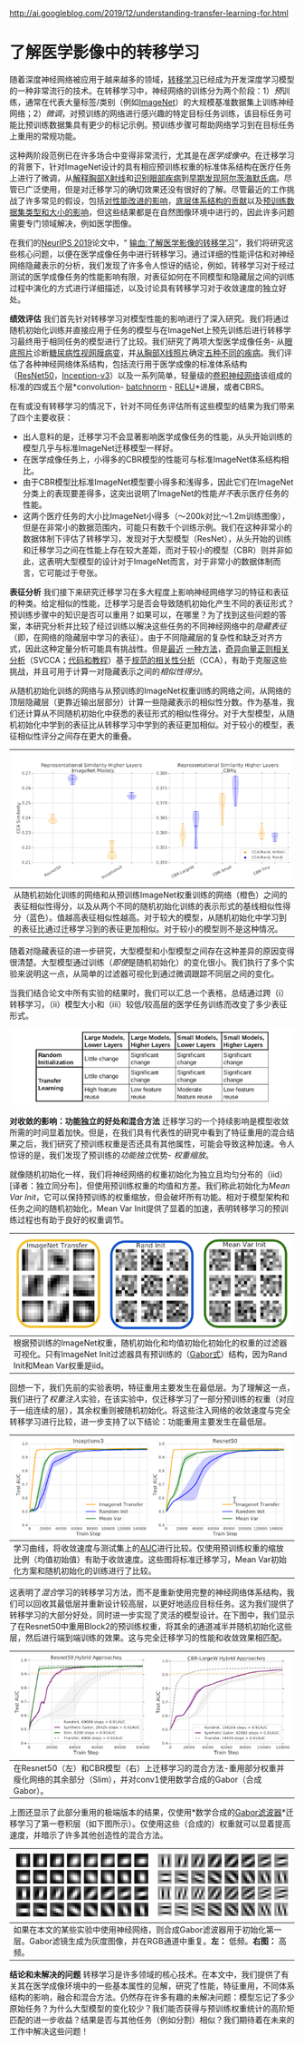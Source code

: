 http://ai.googleblog.com/2019/12/understanding-transfer-learning-for.html



# 了解医学影像中的转移学习



随着深度神经网络被应用于越来越多的领域，[转移学习](https://en.wikipedia.org/wiki/Transfer_learning)已经成为开发深度学习模型的一种非常流行的技术。在转移学习中，神经网络的训练分为两个阶段：1）*预*训练，通常在代表大量标签/类别（例如[ImageNet](http://www.image-net.org/)）的大规模基准数据集上训练神经网络；2）*微调*，对预训练的网络进行感兴趣的特定目标任务训练，该目标任务可能比预训练数据集具有更少的标记示例。预训练步骤可帮助网络学习到在目标任务上重用的常规功能。

这种两阶段范例已在许多场合中变得非常流行，尤其是在*医学成像中*。在迁移学习的背景下，针对ImageNet设计的具有相应预训练权重的标准体系结构在医疗任务上进行了微调，从[解释胸部X射线](https://ai.googleblog.com/2019/12/developing-deep-learning-models-for.html)和[识别眼部疾病](https://jamanetwork.com/journals/jamapediatrics/fullarticle/2588763)到[早期发现阿尔茨海默氏病](https://pubs.rsna.org/doi/abs/10.1148/radiol.2018180958)。尽管已广泛使用，但是对迁移学习的确切效果还没有很好的了解。尽管最近的工作挑战了许多常见的假设，包括[对性能改进的影响](http://openaccess.thecvf.com/content_ICCV_2019/papers/He_Rethinking_ImageNet_Pre-Training_ICCV_2019_paper.pdf)，[底层体系结构的贡献](https://arxiv.org/abs/1805.08974)以及[预训练数据集类型和大小的影响](https://arxiv.org/abs/1811.07056)，但这些结果都是在自然图像环境中进行的，因此许多问题需要专门领域解决，例如医学图像。

在我们的[NeurIPS 2019](https://nips.cc/Conferences/2019)论文中，“ [输血:了解医学影像的转移学习](https://arxiv.org/abs/1902.07208)”，我们将研究这些核心问题，以便在医学成像任务中进行转移学习。通过详细的性能评估和对神经网络隐藏表示的分析，我们发现了许多令人惊讶的结论，例如，转移学习对于经过测试的医学成像任务的性能影响有限，对表征如何在不同模型和隐藏层之间的训练过程中演化的方式进行详细描述，以及讨论具有转移学习对于收敛速度的独立好处。

**绩效评估**
我们首先针对转移学习对模型性能的影响进行了深入研究。我们将通过随机初始化训练并直接应用于任务的模型与在ImageNet上预先训练后进行转移学习最终用于相同任务的模型进行了比较。我们研究了两项大型医学成像任务- 从[眼底照片](https://en.wikipedia.org/wiki/Fundus_photography)诊断[糖尿病性视网膜病变](https://www.mayoclinic.org/diseases-conditions/diabetic-retinopathy/symptoms-causes/syc-20371611)，并[从胸部X线](https://arxiv.org/abs/1901.07031)[照片](https://en.wikipedia.org/wiki/Fundus_photography)确定[五种不同的疾病](https://arxiv.org/abs/1901.07031)。我们评估了各种神经网络体系结构，包括流行用于医学成像的标准体系结构（[ResNet50](https://arxiv.org/abs/1512.03385)，[Inception-v3](https://arxiv.org/abs/1512.00567)）以及一系列简单，轻量级的[卷积神经网络](https://en.wikipedia.org/wiki/Convolutional_neural_network)该组成的标准的四或五个层*convolution- [batchnorm](https://arxiv.org/abs/1502.03167) - [RELU](https://en.wikipedia.org/wiki/Rectifier_(neural_networks))*进展，或者CBRS。

在有或没有转移学习的情况下，针对不同任务评估所有这些模型的结果为我们带来了四个主要收获：

- 出人意料的是，迁移学习不会显著影响医学成像任务的性能，从头开始训练的模型几乎与标准ImageNet迁移模型一样好。
- 在医学成像任务上，小得多的CBR模型的性能可与标准ImageNet体系结构相比。
- 由于CBR模型比标准ImageNet模型要小得多和浅得多，因此它们在ImageNet分类上的表现要差得多，这突出说明了ImageNet的性能*并不*表示医疗任务的性能。
- 这两个医疗任务的大小比ImageNet小得多（〜200k对比〜1.2m训练图像），但是在非常小的数据范围内，可能只有数千个训练示例。我们在这种非常小的数据体制下评估了转移学习，发现对于大型模型（ResNet），从头开始的训练和迁移学习之间在性能上存在较大差距，而对于较小的模型（CBR）则并非如此，这表明大型模型的设计对于ImageNet而言，对于非常小的数据体制而言，它可能过于夸张。

**表征分析**
我们接下来研究迁移学习在多大程度上影响神经网络学习的特征和表征的种类。给定相似的性能，迁移学习是否会导致随机初始化产生不同的表征形式？预训练步骤中的知识是否可以重用？如果可以，在哪里？为了找到这些问题的答案，本研究分析并比较了经过训练以解决这些任务的不同神经网络中的*隐藏表征*（即，在网络的隐藏层中学习的表征）。由于不同隐藏层的复杂性和缺乏对齐方式，因此这种定量分析可能具有挑战性。但是[最近](https://ai.googleblog.com/2017/11/interpreting-deep-neural-networks-with.html) [一种方法](https://ai.googleblog.com/2018/06/how-can-neural-network-similarity-help.html)，[奇异向量正则相关分析](https://ai.googleblog.com/2018/06/how-can-neural-network-similarity-help.html)（SVCCA；[代码和教程](https://github.com/google/svcca)）基于[规范的相关性分析](https://en.wikipedia.org/wiki/Canonical_correlation)（CCA），有助于克服这些挑战，并且可用于计算一对隐藏表示之间的*相似性得分*。

从随机初始化训练的网络与从预训练的ImageNet权重训练的网络之间，从网络的顶层隐藏层（更靠近输出层部分）计算一些隐藏表示的相似性分数。作为基准，我们还计算从不同随机初始化中获悉的表征形式的相似性得分。对于大型模型，从随机初始化中学到的表征比从转移学习中学到的表征更加相似。对于较小的模型，表征相似性评分之间存在更大的重叠。

| ![img](img/image3.png)|
| ------------------------------------------------------------ |
| 从随机初始化训练的网络和从预训练ImageNet权重训练的网络（橙色）之间的表征相似性得分，以及从两个不同的随机初始化训练的表示形式的基线相似性得分（蓝色）。值越高表征相似性越高。对于较大的模型，从随机初始化中学习到的表征比通过迁移学习到的表征更加相似。对于较小的模型则不是这种情况。 |

随着对隐藏表征的进一步研究，大型模型和小型模型之间存在这种差异的原因变得很清楚。大型模型通过训练（*即使*是随机初始化）的变化很小。我们执行了多个实验来说明这一点，从简单的过滤器可视化到通过微调跟踪不同层之间的变化。

当我们结合论文中所有实验的结果时，我们可以汇总一个表格，总结通过跨（i）转移学习，（ii）模型大小和（iii）较低/较高层的医学任务训练而改变了多少表征形式。

![img](img/Fig2.png)

**对收敛的影响：功能独立的好处和混合方法**
迁移学习的一个持续影响是模型收敛所需的时间显着加快。但是，在我们具有代表性的研究中看到了特征重用的混合结果之后，我们研究了预训练权重是否还具有其他属性，可能会导致这种加速。令人惊讶的是，我们发现了预训练的*功能独立*优势- *权重缩放*。

就像随机初始化一样，我们将神经网络的权重初始化为独立且均匀分布的（iid）[译者：独立同分布]，但使用预训练权重的均值和方差。我们称此初始化为*Mean Var Init*，它可以保持预训练的权重缩放，但会破坏所有功能。相对于模型架构和任务之间的随机初始化，Mean Var Init提供了显着的加速，表明转移学习的预训练过程也有助于良好的权重调节。

| ![img](img/image7.png) |
| ------------------------------------------------------------ |
| 根据预训练的ImageNet权重，随机初始化和均值初始化初始化的权重的过滤器可视化。只有ImageNet Init过滤器具有预训练的（[Gabor式](https://en.wikipedia.org/wiki/Gabor_filter)）结构，因为Rand Init和Mean Var权重是iid。 |

回想一下，我们先前的实验表明，特征重用主要发生在最低层。为了理解这一点，我们进行了*权重注入*实验，在该实验中，仅迁移学习了一部分预训练的权重（对应于一组连续的层），其余权重则被随机初始化。将这些注入网络的收敛速度与完全转移学习进行比较，进一步支持了以下结论：功能重用主要发生在最低层。

| ![img](img/image5.png) |
| ------------------------------------------------------------ |
| 学习曲线，将收敛速度与测试集上的[AUC](https://en.wikipedia.org/wiki/Receiver_operating_characteristic#Area_under_the_curve)进行比较。仅使用预训练权重的缩放比例（均值初始值）有助于收敛速度。这些图将标准迁移学习，Mean Var初始化方案和随机初始化的训练进行了比较。 |

这表明了*混合*学习的转移学习方法，而不是重新使用完整的神经网络体系结构，我们可以回收其最低层并重新设计较高层，以更好地适应目标任务。这为我们提供了转移学习的大部分好处，同时进一步实现了灵活的模型设计。在下图中，我们显示了在Resnet50中重用Block2的预训练权重，将其余的通道减半并随机初始化这些层，然后进行端到端训练的效果。这与完全迁移学习的性能和收敛效果相匹配。

| ![img](img/Screenshot019-12-06.png)                          |
| ------------------------------------------------------------ |
| 在Resnet50（左）和CBR模型（右）上迁移学习的混合方法-重用部分权重并瘦化网络的其余部分（Slim），并对conv1使用数学合成的Gabor（合成Gabor）。 |

上图还显示了此部分重用的极端版本的结果，仅使用*数学合成的[Gabor滤波器](https://en.wikipedia.org/wiki/Gabor_filter)*迁移学习了第一卷积层（如下图所示）。仅使用这些（合成的）权重就可以显着提高速度，并暗示了许多其他创造性的混合方法。

| ![img](img/Screenshot2019-12-06-1.png)                       |
| ------------------------------------------------------------ |
| 如果在本文的某些实验中使用神经网络，则合成Gabor滤波器用于初始化第一层。Gabor滤镜生成为灰度图像，并在RGB通道中重复。**左：** 低频。**右图：** 高频。 |

**结论和未解决的问题**
转移学习是许多领域的核心技术。在本文中，我们提供了有关其在医学成像环境中的一些基本属性的见解，研究了性能，特征重用，不同体系结构的影响，融合和混合方法。仍然存在许多有趣的未解决问题：模型忘记了多少原始任务？为什么大型模型的变化较少？我们能否获得与预训练权重统计的高阶矩匹配的进一步收益？结果是否与其他任务（例如分割）相似？我们期待着在未来的工作中解决这些问题！